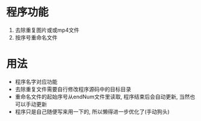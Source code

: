 # 程序功能
1. 去除重复图片或或mp4文件
2. 按序号重命名文件

# 用法
* 程序名字对应功能 
* 去除重复文件需要自行修改程序源码中的目标目录
* 重命名文件的起始序号从endNum文件里读取, 程序结束后会自动更新, 当然也可以手动更新
* 程序只是自己随便写来用一下的, 所以懒得进一步优化了(手动狗头)

